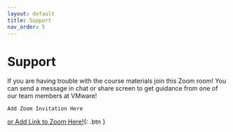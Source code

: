 ```yaml
---
layout: default
title: Support
nav_order: 5
---
```

# Support 

If you are having trouble with the course materials join this Zoom room! You can send a message in chat or share screen to get guidance from one of our team members at VMware!

```
Add Zoom Invitation Here
```

[or Add Link to Zoom Here!](#feedback){: .btn }